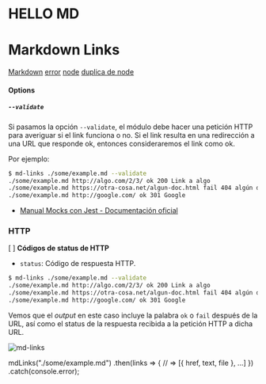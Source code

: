 # HELLO MD

# Markdown Links

[Markdown](https://es.wikipedia.org/wiki/Markdown)
[error](https://otra-cosa.net/algun-doc.html)
[node](https://nodejs.org/es/)
[duplica de node](https://nodejs.org/es/)

#### Options

##### `--validate`

Si pasamos la opción `--validate`, el módulo debe hacer una petición HTTP para
averiguar si el link funciona o no. Si el link resulta en una redirección a una
URL que responde ok, entonces consideraremos el link como ok.

Por ejemplo:

```sh
$ md-links ./some/example.md --validate
./some/example.md http://algo.com/2/3/ ok 200 Link a algo
./some/example.md https://otra-cosa.net/algun-doc.html fail 404 algún doc
./some/example.md http://google.com/ ok 301 Google
```

- [Manual Mocks con Jest - Documentación oficial](https://jestjs.io/docs/es-ES/manual-mocks)

### HTTP

[ ] **Códigos de status de HTTP**

- `status`: Código de respuesta HTTP.

```sh
$ md-links ./some/example.md --validate
./some/example.md http://algo.com/2/3/ ok 200 Link a algo
./some/example.md https://otra-cosa.net/algun-doc.html fail 404 algún doc
./some/example.md http://google.com/ ok 301 Google
```

Vemos que el _output_ en este caso incluye la palabra `ok` o `fail` después de
la URL, así como el status de la respuesta recibida a la petición HTTP a dicha
URL.

![md-links](https://user-images.githubusercontent.com/110297/42118443-b7a5f1f0-7bc8-11e8-96ad-9cc5593715a6.jpg)

mdLinks("./some/example.md")
.then(links => {
// => [{ href, text, file }, ...]
})
.catch(console.error);
